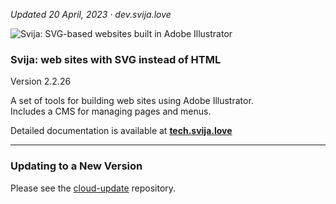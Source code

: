 *Updated 20 April, 2023 ·  dev.svija.love*

![Svija: SVG-based websites built in Adobe Illustrator][logo]

[logo]: http://files.svija.love/github/readme-logo.png "Svija: SVG-based websites built in Adobe Illustrator"

### Svija: web sites with SVG instead of HTML

Version 2.2.26

A set of tools for building web sites using Adobe Illustrator.  
Includes a CMS for managing pages and menus.

Detailed documentation is available at **[tech.svija.love][1]**

---
### Updating to a New Version

Please see the [cloud-update][2] repository.

[1]: https://tech.svija.love "Visit the documentation site"
[2]: https://github.com/svijalove/admin-update
